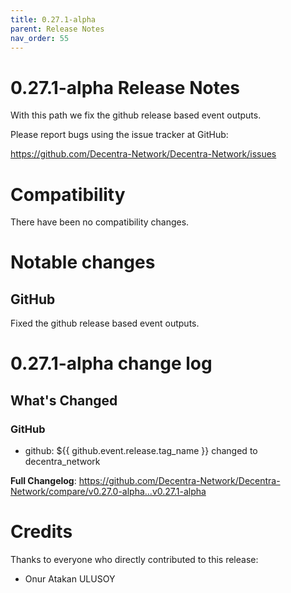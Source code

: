```yaml
---
title: 0.27.1-alpha
parent: Release Notes
nav_order: 55
---
```


# 0.27.1-alpha Release Notes

With this path we fix the github release based event outputs.

Please report bugs using the issue tracker at GitHub:

<https://github.com/Decentra-Network/Decentra-Network/issues>

# Compatibility

There have been no compatibility changes.

# Notable changes


## GitHub
Fixed the github release based event outputs.


# 0.27.1-alpha change log
<!-- Release notes generated using configuration in .github/release.yml at master -->

## What's Changed

### GitHub
* github: ${{ github.event.release.tag_name }} changed to decentra_network


**Full Changelog**: https://github.com/Decentra-Network/Decentra-Network/compare/v0.27.0-alpha...v0.27.1-alpha

# Credits

Thanks to everyone who directly contributed to this release:

- Onur Atakan ULUSOY
